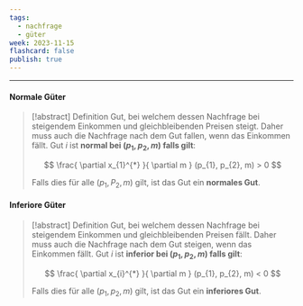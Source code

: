 ```yaml
---
tags:
  - nachfrage
  - güter
week: 2023-11-15
flashcard: false
publish: true
---
```

***
#### Normale Güter

> [!abstract] Definition
> Gut, bei welchem dessen Nachfrage bei steigendem Einkommen und gleichbleibenden Preisen steigt. Daher muss auch die Nachfrage nach dem Gut fallen, wenn das Einkommen fällt.
> Gut $i$ ist **normal bei $(p_{1}, p_{2}, m)$ falls gilt**:
> 
> $$
> \frac{ \partial x_{1}^{*} }{ \partial m } (p_{1}, p_{2}, m) > 0
>$$
>
>Falls dies für alle $(p_{1}, P_{2}, m)$ gilt, ist das Gut ein **normales Gut**.

#### Inferiore Güter

> [!abstract] Definition
> Gut, bei welchem dessen Nachfrage bei steigendem Einkommen und gleichbleibenden Preisen fällt. Daher muss auch die Nachfrage nach dem Gut steigen, wenn das Einkommen fällt.
> Gut $i$ ist **inferior bei $(p_{1}, p_{2}, m)$ falls gilt**:
> 
> $$
> \frac{ \partial x_{i}^{*} }{ \partial m } (p_{1}, p_{2}, m) < 0
>$$
>
>Falls dies für alle $(p_{1}, p_{2}, m)$ gilt, ist das Gut ein **inferiores Gut**.

